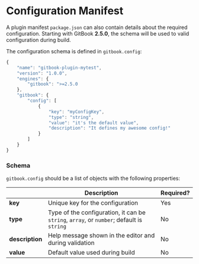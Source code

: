 # Configuration Manifest

A plugin manifest `package.json` can also contain details about the required configuration.
Starting with GitBook **2.5.0**, the schema will be used to valid configuration during build.

The configuration schema is defined in `gitbook.config`:

```js
{
    "name": "gitbook-plugin-mytest",
    "version": "1.0.0",
    "engines": {
        "gitbook": ">=2.5.0
    },
    "gitbook": {
        "config": [
            {
                "key": "myConfigKey",
                "type": "string",
                "value": "it's the default value",
                "description": "It defines my awesome config!"
            }
        ]
    }
}
```

### Schema

`gitbook.config` should be a list of objects with the following properties:

|  | Description | Required? |
| -- | -- | -- |
| **key** | Unique key for the configuration | Yes |
| **type** | Type of the configuration, it can be `string`, `array`, or `number`; default is `string` | No |
| **description** | Help message shown in the editor and during validation | No |
| **value** | Default value used during build | No |



